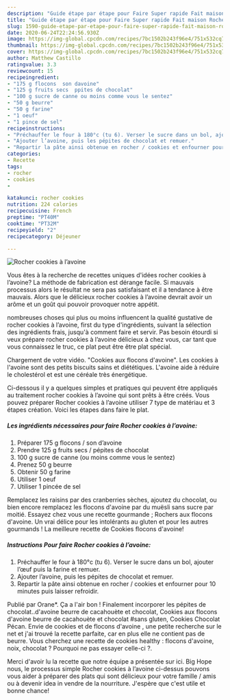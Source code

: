```yaml
---
description: "Guide étape par étape pour Faire Super rapide Fait maison Rocher cookies à l’avoine"
title: "Guide étape par étape pour Faire Super rapide Fait maison Rocher cookies à l’avoine"
slug: 1590-guide-etape-par-etape-pour-faire-super-rapide-fait-maison-rocher-cookies-a-lavoine
date: 2020-06-24T22:24:56.930Z
image: https://img-global.cpcdn.com/recipes/7bc1502b243f96e4/751x532cq70/rocher-cookies-a-lavoine-photo-principale-de-la-recette.jpg
thumbnail: https://img-global.cpcdn.com/recipes/7bc1502b243f96e4/751x532cq70/rocher-cookies-a-lavoine-photo-principale-de-la-recette.jpg
cover: https://img-global.cpcdn.com/recipes/7bc1502b243f96e4/751x532cq70/rocher-cookies-a-lavoine-photo-principale-de-la-recette.jpg
author: Matthew Castillo
ratingvalue: 3.3
reviewcount: 15
recipeingredient:
- "175 g flocons  son davoine"
- "125 g fruits secs  ppites de chocolat"
- "100 g sucre de canne ou moins comme vous le sentez"
- "50 g beurre"
- "50 g farine"
- "1 oeuf"
- "1 pince de sel"
recipeinstructions:
- "Préchauffer le four à 180°c (tu 6). Verser le sucre dans un bol, ajouter l’œuf puis la farine et remuer."
- "Ajouter l’avoine, puis les pépites de chocolat et remuer."
- "Repartir la pâte ainsi obtenue en rocher / cookies et enfourner pour 10 minutes puis laisser refroidir."
categories:
- Recette
tags:
- rocher
- cookies
- 

katakunci: rocher cookies  
nutrition: 224 calories
recipecuisine: French
preptime: "PT40M"
cooktime: "PT32M"
recipeyield: "2"
recipecategory: Déjeuner

---
```



![Rocher cookies à l’avoine](https://img-global.cpcdn.com/recipes/7bc1502b243f96e4/751x532cq70/rocher-cookies-a-lavoine-photo-principale-de-la-recette.jpg)

Vous êtes à la recherche de recettes uniques d'idées rocher cookies à l’avoine? La méthode de fabrication est dérange facile. Si mauvais processus alors le résultat ne sera pas satisfaisant et il a tendance à être mauvais. Alors que le délicieux rocher cookies à l’avoine devrait avoir un arôme et un goût qui pouvoir provoquer notre appétit.

nombreuses choses qui plus ou moins influencent la qualité gustative de rocher cookies à l’avoine, first du type d'ingrédients, suivant la sélection des ingrédients frais, jusqu'à comment faire et servir. Pas besoin étourdi si veux prépare rocher cookies à l’avoine délicieux à chez vous, car tant que vous connaissez le truc, ce plat peut être être plat spécial.

Chargement de votre vidéo. &#34;Cookies aux flocons d&#39;avoine&#34;. Les cookies à l&#39;avoine sont des petits biscuits sains et diététiques. L&#39;avoine aide à réduire le cholestérol et est une céréale très énergétique.


Ci-dessous il y a quelques simples et pratiques qui peuvent être appliqués au traitement rocher cookies à l’avoine qui sont prêts à être créés. Vous pouvez préparer Rocher cookies à l’avoine utiliser 7 type de matériau et 3 étapes création. Voici les étapes dans faire le plat.

<!--inarticleads1-->

##### Les ingrédients nécessaires pour faire Rocher cookies à l’avoine:

1. Préparer 175 g flocons / son d’avoine
1. Prendre 125 g fruits secs / pépites de chocolat
1.  100 g sucre de canne (ou moins comme vous le sentez)
1. Prenez 50 g beurre
1. Obtenir 50 g farine
1. Utiliser 1 oeuf
1. Utiliser 1 pincée de sel


Remplacez les raisins par des cranberries sèches, ajoutez du chocolat, ou bien encore remplacez les flocons d&#39;avoine par du muësli sans sucre par moitié. Essayez chez vous une recette gourmande ; Rochers aux flocons d&#39;avoine. Un vrai délice pour les intolérants au gluten et pour les autres gourmands ! La meilleure recette de Cookies flocons d&#39;avoine! 

<!--inarticleads2-->

##### Instructions Pour faire Rocher cookies à l’avoine:

1. Préchauffer le four à 180°c (tu 6). Verser le sucre dans un bol, ajouter l’œuf puis la farine et remuer.
1. Ajouter l’avoine, puis les pépites de chocolat et remuer.
1. Repartir la pâte ainsi obtenue en rocher / cookies et enfourner pour 10 minutes puis laisser refroidir.


Publié par Orane*. Ça a l&#39;air bon ! Finalement incorporer les pépites de chocolat..d&#39;avoine beurre de cacahouète et chocolat, Cookies aux flocons d&#39;avoine beurre de cacahouète et chocolat #sans gluten, Cookies Chocolat Pécan. Envie de cookies et de flocons d&#39;avoine , une petite recherche sur le net et j&#39;ai trouvé la recette parfaite, car en plus elle ne contient pas de beurre. Vous cherchez une recette de cookies healthy : flocons d&#39;avoine, noix, chocolat ? Pourquoi ne pas essayer celle-ci ?. 


Merci d'avoir lu la recette que notre équipe a présentée sur ici. Big Hope nous, le processus simple Rocher cookies à l’avoine ci-dessus pouvons vous aider à préparer des plats qui sont délicieux pour votre famille / amis ou à devenir idea in vendre de la nourriture. J'espère que c'est utile et bonne chance!
